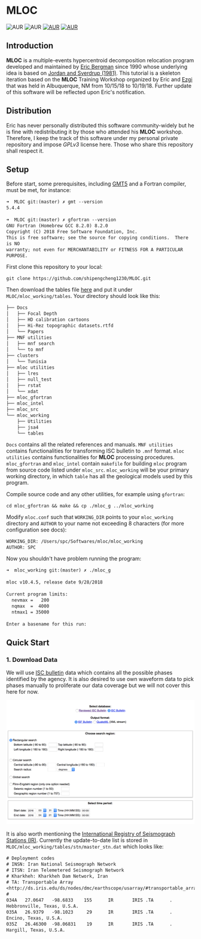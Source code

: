 # MLOC

![AUR](https://img.shields.io/badge/version-v10.4.5-brightgreen.svg)
![AUR](https://img.shields.io/badge/release-10%2F15%2F2018-orange.svg)
[![AUR](https://img.shields.io/badge/license-GPLv3-blue.svg)](https://www.gnu.org/licenses/quick-guide-gplv3.en.html)
[![AUR](https://img.shields.io/badge/Docs-latest-7f00ff.svg)](https://github.com/shipengcheng1230/MLOC/tree/master/Docs)


## Introduction

**MLOC** is a multiple-events hypercentroid decomposition relocation program developed and maintained by [Eric Bergman](https://www.researchgate.net/profile/Eric_Bergman2) since 1990 whose underlying idea is based on [Jordan and Sverdrup (1981)](https://pubs.geoscienceworld.org/ssa/bssa/article-abstract/71/4/1105/102070/teleseismic-location-techniques-and-their). This tutorial is a skeleton iteration based on the **MLOC** Training Workshop organized by Eric and [Ezgi](https://inside.mines.edu/~ekarasoz/) that was held in Albuquerque, NM from 10/15/18 to 10/19/18. Further update of this software will be reflected upon Eric's notification.

## Distribution

Eric has never personally distributed this software community-widely but he is fine with redistributing it by those who attended his **MLOC** workshop. Therefore, I keep the track of this software under my personal private repository and impose *GPLv3* license here. Those who share this repository shall respect it. 

## Setup

Before start, some prerequisites, including [GMT5](http://gmt.soest.hawaii.edu/projects/gmt) and a Fortran compiler, must be met, for instance:

```console
➜  MLOC git:(master) ✗ gmt --version
5.4.4

➜  MLOC git:(master) ✗ gfortran --version
GNU Fortran (Homebrew GCC 8.2.0) 8.2.0
Copyright (C) 2018 Free Software Foundation, Inc.
This is free software; see the source for copying conditions.  There is NO
warranty; not even for MERCHANTABILITY or FITNESS FOR A PARTICULAR PURPOSE.
```

First clone this repository to your local:

```Shell
git clone https://github.com/shipengcheng1230/MLOC.git
```

Then download the tables file [here](https://drive.google.com/drive/folders/15Vr0Gi_0WSK73DNHGmBA49EgFkn84YZl?usp=sharing) and put it under `MLOC/mloc_working/tables`. Your directory should look like this:

```console
├── Docs
│   ├── Focal Depth
│   ├── HD calibration cartoons
│   ├── Hi-Rez topographic datasets.rtfd
│   └── Papers
├── MNF utilities
│   ├── mnf search
│   └── to mnf
├── clusters
│   └── Tunisia
├── mloc utilities
│   ├── lres
│   ├── null_test
│   ├── rstat
│   └── xdat
├── mloc_gfortran
├── mloc_intel
├── mloc_src
└── mloc_working
    ├── Utilities
    ├── jsa4
    └── tables
```

`Docs` contains all the related references and manuals. `MNF utilities` contains functionalities for transforming ISC bulletin to `.mnf` format. `mloc utilities` contains functionalities for **MLOC** processing procedures. `mloc_gfortran` and `mloc_intel` contain `makefile` for building `mloc` program from source code listed under `mloc_src`. `mloc_working` will be your primary working directory, in which `table` has all the geological models used by this program.

Compile source code and any other utilities, for example using `gfortran`:

```Shell
cd mloc_gfortran && make && cp ./mloc_g ../mloc_working
```

Modify `mloc.conf` such that `WORKING_DIR` points to your `mloc_working` directory and `AUTHOR` to your name not exceeding 8 characters (for more configuration see docs):

```
WORKING_DIR: /Users/spc/Softwares/mloc/mloc_working
AUTHOR: SPC
```

Now you shouldn't have problem running the program:

```console
➜  mloc_working git:(master) ✗ ./mloc_g 

mloc v10.4.5, release date 9/28/2018                                            

Current program limits: 
  nevmax =   200
  nqmax  =  4000
  ntmax1 = 35000

Enter a basename for this run: 
```

## Quick Start

### 1. Download Data

We will use [ISC bulletin](http://www.isc.ac.uk/iscbulletin/search/bulletin/) data which contains all the possible phases identified by the agency. It is also desired to use own waveform data to pick phases manually to proliferate our data coverage but we will not cover this here for now.

![ISC Search](https://github.com/shipengcheng1230/MLOC/blob/master/RDfigures/ISC_Search.png)

It is also worth mentioning the [International Registry of Seismograph Stations (IR)](http://www.isc.ac.uk/registries/). Currently the update-to-date list is stored in `MLOC/mloc_working/tables/stn/master_stn.dat` which looks like:

```
# Deployment codes
# INSN: Iran National Seismograph Network
# ITSN: Iran Telemetered Seismograph Network
# Kharkheh: Kharkheh Dam Network, Iran
# TA: Transportable Array <http://ds.iris.edu/ds/nodes/dmc/earthscope/usarray/#transportable_array>
#
034A   27.0647   -98.6833    155      IR       IRIS .TA      .                   Hebbronville, Texas, U.S.A.
035A   26.9379   -98.1023     29      IR       IRIS .TA      .                   Encino, Texas, U.S.A.
035Z   26.46300  -98.06831    19      IR       IRIS .TA      .                   Hargill, Texas, U.S.A.
```